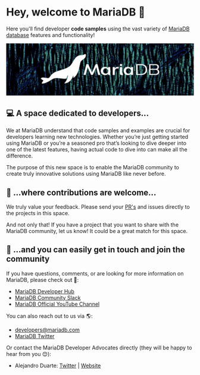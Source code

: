 # Hey, welcome to MariaDB 👋

Here you'll find developer **code samples** using the vast variety of [MariaDB database](https://mariadb.com) features and functionality!

![MariaDB Sea Lion](https://raw.githubusercontent.com/mariadb-developers/.github/9486d19fc2506ae823579a39f2256f8376492702/profile/mariadb-banner.png)

## 💻 A space dedicated to developers...

We at MariaDB understand that code samples and examples are crucial for developers learning new technologies. Whether you’re just getting started using MariaDB or you’re a seasoned pro that’s looking to dive deeper into one of the latest features, having actual code to dive into can make all the difference.

The purpose of this new space is to enable the MariaDB community to create truly innovative solutions using MariaDB like never before.

## 🤝 ...where contributions are welcome...

We truly value your feedback. Please send your [PR's](https://docs.github.com/en/pull-requests/collaborating-with-pull-requests/proposing-changes-to-your-work-with-pull-requests/about-pull-requests) and issues directly to the projects in this space.

And not only that! If you have a project that you want to share with the MariaDB community, let us know! It could be a great match for this space.

## 🦭 ...and you can easily get in touch and join the community 

If you have questions, comments, or are looking for more information on MariaDB, please check out 👀:

* [MariaDB Developer Hub](https://mariadb.com/developers)
* [MariaDB Community Slack](https://r.mariadb.com/join-community-slack)
* [MariaDB Official YouTube Channel](https://youtube.com/mariadb)

You can also reach out to us via 🌎:

* [developers@mariadb.com](mailto:developers@mariadb.com)
* [MariaDB Twitter](https://twitter.com/mariadb)

Or contact the MariaDB Developer Advocates directly (they will be happy to hear from you 😊):

* Alejandro Duarte: [Twitter](https://twitter.com/alejandro_du) | [Website](https://www.programmingbrain.com)
